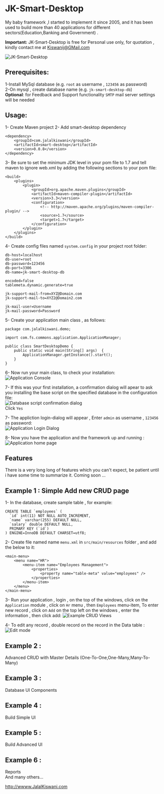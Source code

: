 # JK-Smart-Desktop
My baby framework ,I started to implement it since 2005, and it has been used to build more than 40 applications for different sectors(Education,Banking and Government) .

**Important:** JK-Smart-Desktop is free for Personal use only, for quotation , kindly contact me at Kiswanij@GMail.com 
  
![JK-Smart-Desktop](https://raw.githubusercontent.com/kiswanij/smart-desktop/master/doc/screenshots/4.PNG "JK-Smart-Desktop")  
## Prerequisites:
  1-Install MySql database (e.g. `root` as username , `123456` as password)  
  2-On mysql , create database name (e.g. `jk-smart-desktop-db`)  
  **Optional**: for Feedback and Support functionality `SMTP` mail server settings will be needed

## Usage:
1-	Create Maven project
2-	Add smart-desktop dependency  

	<dependency>
		<groupId>com.jalalkiswani</groupId>
		<artifactId>smart-desktop</artifactId>
		<version>0.0.8</version>
	</dependency>

3- Be sure to set the minimum JDK level in your pom file to 1.7 and tell maven to ignore web.xml by adding the following sections to your pom file:

	<build>
		<plugins>
			<plugin>
				<groupId>org.apache.maven.plugins</groupId>
				<artifactId>maven-compiler-plugin</artifactId>
				<version>3.3</version>
				<configuration>
					<!-- http://maven.apache.org/plugins/maven-compiler-plugin/ -->
					<source>1.7</source>
					<target>1.7</target>
				</configuration>
			</plugin>
		</plugins>
	</build>

4- Create config files named `system.config` in your project root folder:

	db-host=localhost
	db-user=root
	db-password=123456
	db-port=3306
	db-name=jk-smart-desktop-db
	
	encoded=false
	tablemeta.dynamic.generate=true
	
	jk-support-mail-from=XYZ@Domain.com
	jk-support-mail-to=XYZ2@Domain2.com
	
	jk-mail-user=Username
	jk-mail-password=Password
	
5- Create your application main class , as follows:

	package com.jalalkiswani.demo;
	
	import com.fs.commons.application.ApplicationManager;
	
	public class SmartDesktopDemo {
		public static void main(String[] args)  {
			ApplicationManager.getInstance().start();
		}
	}
	 
6- Now run your main class, to check your installation:  
![Application Console](https://raw.githubusercontent.com/kiswanij/smart-desktop/master/doc/screenshots/1.PNG "JK-Smart-Desktop Application console")

7- If this was your first installation, a confirmation dialog will apear to ask you installing the base script on the specified database in the configuration file:   
![Database script confirmation dialog](https://raw.githubusercontent.com/kiswanij/smart-desktop/master/doc/screenshots/2.PNG "JK-Smart-Desktop script confirmation")  
Click `Yes`  

7- The appliction login-dialog will appear , Enter `admin` as username , `123456` as password:  
![Application Login Dialog](https://raw.githubusercontent.com/kiswanij/smart-desktop/master/doc/screenshots/3.PNG "JK-Smart-Desktop login dialog")  

8- Now you have the application and the framework up and running :  
![Application home page](https://raw.githubusercontent.com/kiswanij/smart-desktop/master/doc/screenshots/4.PNG "JK-Smart-Desktop")  

## Features
There is a very long long of features which you can't expect, be patient until i have some time to summarize it. 
Coming soon ...

## Example 1 : Simple Add new CRUD page
1- In the database, create sample table , for example:

	CREATE TABLE `employees` (
	  `id` int(11) NOT NULL AUTO_INCREMENT,
	  `name` varchar(255) DEFAULT NULL,
	  `salary` double DEFAULT NULL,
	  PRIMARY KEY (`id`)
	) ENGINE=InnoDB DEFAULT CHARSET=utf8;

2- Create file named name `menu.xml` in `src/main/resources` folder , and add the below to it: 

	<main-menu>
		<menu name="HR">
			<menu-item name="Employees Management">
				<properties>
					<property name="table-meta" value="employees" />
				</properties>
			</menu-item>
		</menu>
	</main-menu>
 
3- Run your application , login , on the top of the windows, click on the `Application` module , click on `Hr` menu , then `Employees` menu-item,
To enter new record , click on `Add`  on the top left on the windows , enter the information , then click add:
 ![Example CRUD Views](https://raw.githubusercontent.com/kiswanij/smart-desktop/master/doc/screenshots/5.PNG "JK-Smart-Desktop")

4- To edit any record , double record on the record in the Data table : 
 ![Edit mode](https://raw.githubusercontent.com/kiswanij/smart-desktop/master/doc/screenshots/6.PNG "JK-Smart-Desktop")
 
## Example 2 : 
Advanced CRUD with Master Details (One-To-One,One-Many,Many-To-Many)    
## Example 3 : 
Database UI Components   
## Example 4 : 
Build Simple UI   
## Example 5 : 
Build Advanced UI   
## Example 6 : 
Reports    
And many others...
 
<http://wwww.JalalKiswani.com>